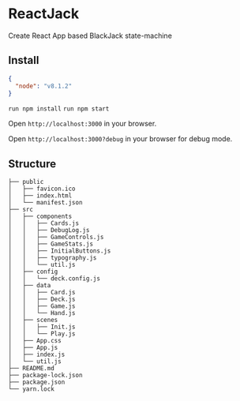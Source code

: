 # ReactJack
Create React App based BlackJack state-machine

## Install
```json 
{
  "node": "v8.1.2"
}
```

`run npm install`
`run npm start`

Open `http://localhost:3000` in your browser.

Open `http://localhost:3000?debug` in your browser for debug mode.

## Structure
```
├── public
│   ├── favicon.ico
│   ├── index.html
│   └── manifest.json
├── src
│   ├── components
│   │   ├── Cards.js
│   │   ├── DebugLog.js
│   │   ├── GameControls.js
│   │   ├── GameStats.js
│   │   ├── InitialButtons.js
│   │   ├── typography.js
│   │   └── util.js
│   ├── config
│   │   └── deck.config.js
│   ├── data
│   │   ├── Card.js
│   │   ├── Deck.js
│   │   ├── Game.js
│   │   └── Hand.js
│   ├── scenes
│   │   ├── Init.js
│   │   └── Play.js
│   ├── App.css
│   ├── App.js
│   ├── index.js
│   └── util.js
├── README.md
├── package-lock.json
├── package.json
└── yarn.lock
```

